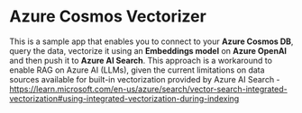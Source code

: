 # Azure Cosmos Vectorizer

This is a sample app that enables you to connect to your **Azure Cosmos DB**, query the data, vectorize it using an **Embeddings model** on **Azure OpenAI** and then push it to **Azure AI Search**.
This approach is a workaround to enable RAG on Azure AI (LLMs), given the current limitations on data sources available for built-in vectorization provided by Azure AI Search - https://learn.microsoft.com/en-us/azure/search/vector-search-integrated-vectorization#using-integrated-vectorization-during-indexing





